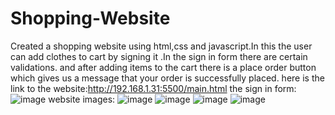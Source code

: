 # Shopping-Website
Created a shopping website using html,css and javascript.In this the user can add clothes to cart by signing it .In the sign in form there are certain validations.
and after adding items to the cart there is a place order button which gives us a message that your order is successfully placed.
here is the link to the website:http://192.168.1.31:5500/main.html
the sign in form:
![image](https://user-images.githubusercontent.com/94166841/179012907-688384a2-594f-4051-aeeb-65a4d8c32c70.png)
website images:
![image](https://user-images.githubusercontent.com/94166841/179016074-4a3ffe7a-02e2-4d68-98c4-79fff2f6c444.png)
![image](https://user-images.githubusercontent.com/94166841/179016201-355533b2-011c-4a1e-9f98-bc61d2da87ab.png)
![image](https://user-images.githubusercontent.com/94166841/179016262-0ebb08c3-cfd9-4a89-8071-1628e31d613d.png)
![image](https://user-images.githubusercontent.com/94166841/179016510-f9d73a2e-d8ed-448c-8227-54ae9f38fe1b.png)

